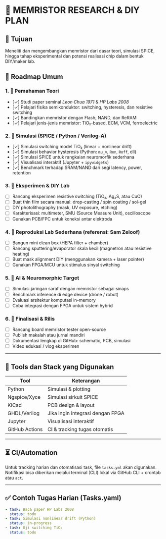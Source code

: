 # 🧠 MEMRISTOR RESEARCH & DIY PLAN

## 📌 Tujuan
Meneliti dan mengembangkan memristor dari dasar teori, simulasi SPICE, hingga tahap eksperimental dan potensi realisasi chip dalam bentuk DIY/maker lab.

## 📅 Roadmap Umum

### 1. 🧠 Pemahaman Teori
- [✓] Studi paper seminal *Leon Chua 1971* & *HP Labs 2008*
- [✓] Pelajari fisika semikonduktor: switching, hysteresis, dan resistive switching
- [✓] Bandingkan memristor dengan Flash, NAND, dan ReRAM
- [✓] Pelajari jenis-jenis memristor: TiO₂-based, ECM, VCM, ferroelectric

### 2. 🧪 Simulasi (SPICE / Python / Verilog-A)
- [✓] Simulasi switching model TiO₂ (linear + nonlinear drift)
- [✓] Simulasi behavior hysteresis (Python: `mu_v`, `Ron`, `Roff`, dll)
- [✓] Simulasi SPICE untuk rangkaian neuromorfik sederhana
- [✓] Visualisasi interaktif (Jupyter + `ipywidgets`)
- [✓] Benchmark terhadap SRAM/NAND dari segi latency, power, retention

### 3. 🔧 Eksperimen & DIY Lab
- [ ] Rancang eksperimen resistive switching (TiO₂, Ag₂S, atau CuO)
- [ ] Buat thin film secara manual: drop-casting / spin coating / sol-gel
- [ ] DIY photolithography (mask, UV exposure, etching)
- [ ] Karakterisasi: multimeter, SMU (Source Measure Unit), oscilloscope
- [ ] Gunakan PCB/FPC untuk koneksi antar elektroda

### 4. 🧬 Reproduksi Lab Sederhana (referensi: Sam Zeloof)
- [ ] Bangun mini clean box (HEPA filter + chamber)
- [ ] Rancang sputtering/evaporator skala kecil (magnetron atau resistive heating)
- [ ] Buat mask alignment DIY (menggunakan kamera + laser pointer)
- [ ] Gunakan FPGA/MCU untuk stimulus sinyal switching

### 5. 🧠 AI & Neuromorphic Target
- [ ] Simulasi jaringan saraf dengan memristor sebagai sinaps
- [ ] Benchmark inference di edge device (drone / robot)
- [ ] Evaluasi arsitektur komputasi in-memory
- [ ] Coba integrasi dengan FPGA untuk sistem hybrid

### 6. 🚀 Finalisasi & Rilis
- [ ] Rancang board memristor tester open-source
- [ ] Publish makalah atau jurnal mandiri
- [ ] Dokumentasi lengkap di GitHub: schematic, PCB, simulasi
- [ ] Video edukasi / vlog eksperimen

---

## 🧰 Tools dan Stack yang Digunakan

| Tool           | Keterangan                        |
|----------------|-----------------------------------|
| Python         | Simulasi & plotting               |
| Ngspice/Xyce   | Simulasi sirkuit SPICE            |
| KiCad          | PCB design & layout               |
| GHDL/Verilog   | Jika ingin integrasi dengan FPGA  |
| Jupyter        | Visualisasi interaktif            |
| GitHub Actions | CI & tracking tugas otomatis      |

---

## ⏳ CI/Automation
Untuk tracking harian dan otomatisasi task, file `tasks.yml` akan digunakan. Notifikasi bisa diberikan melalui terminal (CLI) lokal via GitHub CLI + crontab atau `act`.

---

## ✅ Contoh Tugas Harian (Tasks.yaml)

```yaml
- task: Baca paper HP Labs 2008
  status: todo
- task: Simulasi nonlinear drift (Python)
  status: in-progress
- task: Uji switching TiO₂
  status: todo
